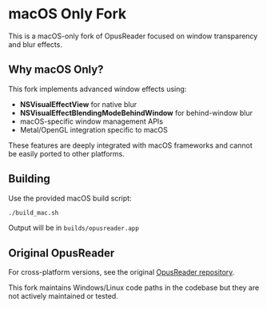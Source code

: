 # macOS Only Fork

This is a macOS-only fork of OpusReader focused on window transparency and blur effects.

## Why macOS Only?

This fork implements advanced window effects using:
- **NSVisualEffectView** for native blur
- **NSVisualEffectBlendingModeBehindWindow** for behind-window blur
- macOS-specific window management APIs
- Metal/OpenGL integration specific to macOS

These features are deeply integrated with macOS frameworks and cannot be easily ported to other platforms.

## Building

Use the provided macOS build script:
```bash
./build_mac.sh
```

Output will be in `builds/opusreader.app`

## Original OpusReader

For cross-platform versions, see the original [OpusReader repository](https://github.com/ahrm/opusreader).

This fork maintains Windows/Linux code paths in the codebase but they are not actively maintained or tested.
